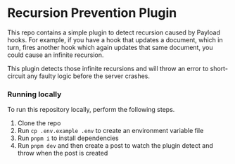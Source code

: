 # Recursion Prevention Plugin

This repo contains a simple plugin to detect recursion caused by Payload hooks. For example, if you have a hook that updates a document, which in turn, fires another hook which again updates that same document, you could cause an infinite recursion.

This plugin detects those infinite recursions and will throw an error to short-circuit any faulty logic before the server crashes.

### Running locally

To run this repository locally, perform the following steps.

1. Clone the repo
1. Run `cp .env.example .env` to create an environment variable file
1. Run `pnpm i` to install dependencies
1. Run `pnpm dev` and then create a post to watch the plugin detect and throw when the post is created
